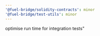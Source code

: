 ```yaml
---
'@fuel-bridge/solidity-contracts': minor
'@fuel-bridge/test-utils': minor
---
```


optimise run time for integration tests"
